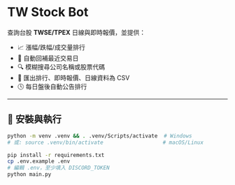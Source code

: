 # TW Stock Bot

查詢台股 **TWSE/TPEX** 日線與即時報價，並提供：

- 📈 漲幅/跌幅/成交量排行
- 🔁 自動回補最近交易日
- 🔍 模糊搜尋公司名稱或股票代碼
- 🧾 匯出排行、即時報價、日線資料為 CSV
- 🕓 每日盤後自動公告排行

---

## 🚀 安裝與執行

```bash
python -m venv .venv && . .venv/Scripts/activate  # Windows
# 或: source .venv/bin/activate                   # macOS/Linux

pip install -r requirements.txt
cp .env.example .env
# 編輯 .env，至少填入 DISCORD_TOKEN
python main.py
